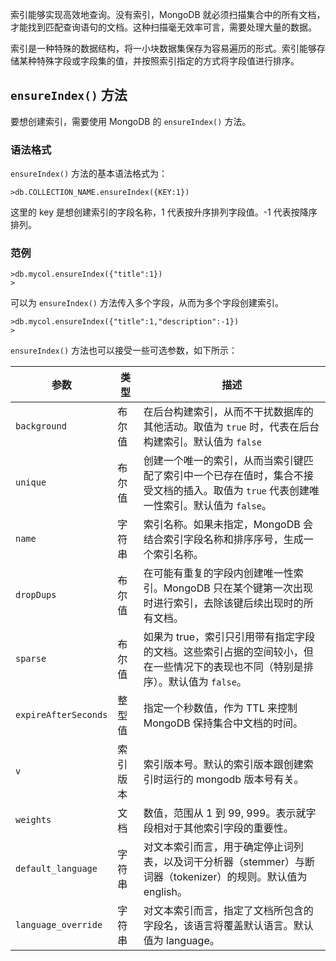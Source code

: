 索引能够实现高效地查询。没有索引，MongoDB 就必须扫描集合中的所有文档，才能找到匹配查询语句的文档。这种扫描毫无效率可言，需要处理大量的数据。  

索引是一种特殊的数据结构，将一小块数据集保存为容易遍历的形式。索引能够存储某种特殊字段或字段集的值，并按照索引指定的方式将字段值进行排序。   

## `ensureIndex()` 方法  

要想创建索引，需要使用 MongoDB 的 `ensureIndex()` 方法。  

### 语法格式  

`ensureIndex()` 方法的基本语法格式为：  

`>db.COLLECTION_NAME.ensureIndex({KEY:1})`  

这里的 key 是想创建索引的字段名称，1 代表按升序排列字段值。-1 代表按降序排列。  

### 范例  

```   
>db.mycol.ensureIndex({"title":1})
>

```

可以为 `ensureIndex()` 方法传入多个字段，从而为多个字段创建索引。  

```  
>db.mycol.ensureIndex({"title":1,"description":-1})
>  

```  

`ensureIndex()` 方法也可以接受一些可选参数，如下所示：  

|参数|类型|描述|
|----|----|----| 
|` background `|布尔值|在后台构建索引，从而不干扰数据库的其他活动。取值为 `true` 时，代表在后台构建索引。默认值为 `false`|  
|` unique `|布尔值|创建一个唯一的索引，从而当索引键匹配了索引中一个已存在值时，集合不接受文档的插入。取值为 `true` 代表创建唯一性索引。默认值为 `false`。|  
| `name` |字符串|索引名称。如果未指定，MongoDB 会结合索引字段名称和排序序号，生成一个索引名称。|  
| `dropDups` |布尔值|在可能有重复的字段内创建唯一性索引。MongoDB 只在某个键第一次出现时进行索引，去除该键后续出现时的所有文档。| 
| `sparse` |布尔值|如果为 true，索引只引用带有指定字段的文档。这些索引占据的空间较小，但在一些情况下的表现也不同（特别是排序）。默认值为 `false`。|  
| `expireAfterSeconds` |整型值|指定一个秒数值，作为 TTL 来控制 MongoDB 保持集合中文档的时间。|  
| `v` |索引版本|索引版本号。默认的索引版本跟创建索引时运行的 mongodb 版本号有关。|  
| `weights` |文档|数值，范围从 1 到 99, 999。表示就字段相对于其他索引字段的重要性。|  
| `default_language` |字符串|对文本索引而言，用于确定停止词列表，以及词干分析器（stemmer）与断词器（tokenizer）的规则。默认值为 english。|  
| `language_override` |字符串|对文本索引而言，指定了文档所包含的字段名，该语言将覆盖默认语言。默认值为 language。|  





















